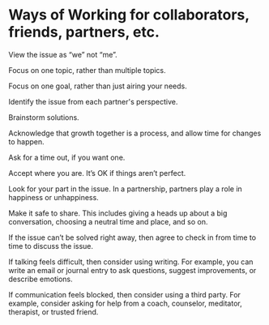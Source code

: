 # Ways of Working for collaborators, friends, partners, etc.

View the issue as “we” not “me”.

Focus on one topic, rather than multiple topics.

Focus on one goal, rather than just airing your needs.

Identify the issue from each partner's perspective.

Brainstorm solutions.

Acknowledge that growth together is a process, and allow time for changes to happen.

Ask for a time out, if you want one.

Accept where you are. It’s OK if things aren’t perfect.

Look for your part in the issue. In a partnership, partners play a role in happiness or unhappiness.

Make it safe to share. This includes giving a heads up about a big conversation, choosing a neutral time and place, and so on.

If the issue can’t be solved right away, then agree to check in from time to time to discuss the issue.

If talking feels difficult, then consider using writing. For example, you can write an email or journal entry to ask questions, suggest improvements, or describe emotions.

If communication feels blocked, then consider using a third party. For example, consider asking for help from a coach, counselor, meditator, therapist, or trusted friend.
